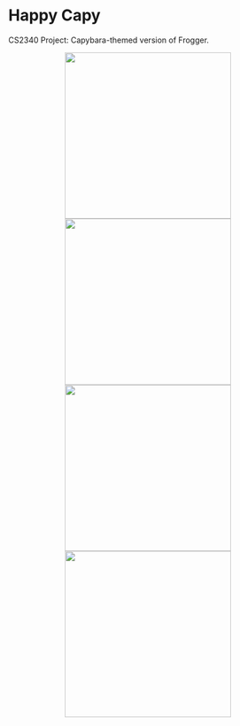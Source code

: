 # Happy Capy
CS2340 Project: Capybara-themed version of Frogger. 

<p align="center">
<img src="https://github.com/ovadiagal/Happy-Capy/assets/102482702/364d5519-3b5d-425a-bd70-559f6c8973ba" width="300">
<img src="https://github.com/ovadiagal/Happy-Capy/assets/102482702/572298d5-c292-4b2f-8112-ec5340dde786" width="300">
<img src="https://github.com/ovadiagal/Happy-Capy/assets/102482702/e1384fd2-d063-4b03-87ea-7c4c6395d7fe" width="300">
<img src="https://github.com/ovadiagal/Happy-Capy/assets/102482702/f59e4286-d8bb-4ecb-a930-7430900cc3bf" width="300">
</p>
